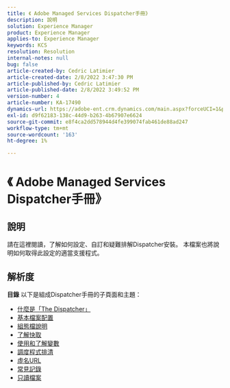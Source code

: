 ```yaml
---
title: 《 Adobe Managed Services Dispatcher手冊》
description: 說明
solution: Experience Manager
product: Experience Manager
applies-to: Experience Manager
keywords: KCS
resolution: Resolution
internal-notes: null
bug: false
article-created-by: Cedric Latimier
article-created-date: 2/8/2022 3:47:30 PM
article-published-by: Cedric Latimier
article-published-date: 2/8/2022 3:49:52 PM
version-number: 4
article-number: KA-17490
dynamics-url: https://adobe-ent.crm.dynamics.com/main.aspx?forceUCI=1&pagetype=entityrecord&etn=knowledgearticle&id=7775b268-f688-ec11-93b0-002248083a1c
exl-id: d9f62183-138c-44d9-b263-4b67907e6624
source-git-commit: e8f4ca2dd578944d4fe399074fab461de88ad247
workflow-type: tm+mt
source-wordcount: '163'
ht-degree: 1%

---
```


# 《 Adobe Managed Services Dispatcher手冊》

## 說明


請在這裡閱讀，了解如何設定、自訂和疑難排解Dispatcher安裝。 本檔案也將說明如何取得此設定的適當支援程式。


## 解析度

<b>目錄</b>
以下是組成Dispatcher手冊的子頁面和主題：

- [什麼是「The Dispatcher」](https://experienceleague.adobe.com/docs/experience-cloud-kcs/kbarticles/KA-17911.html%3Flang%3Den)
- [基本檔案配置](https://experienceleague.adobe.com/docs/experience-cloud-kcs/kbarticles/KA-17502.html%3Flang%3Den)
- [組態檔說明](https://experienceleague.adobe.com/docs/experience-cloud-kcs/kbarticles/KA-17477.html%3Flang%3Den)
- [了解快取](https://experienceleague.adobe.com/docs/experience-cloud-kcs/kbarticles/KA-17912.html%3Flang%3Den)
- [使用和了解變數](https://experienceleague.adobe.com/docs/experience-cloud-kcs/kbarticles/KA-17487.html%3Flang%3Den)
- [調度程式排清](https://experienceleague.adobe.com/docs/experience-cloud-kcs/kbarticles/KA-17493.html%3Flang%3Den)
- [虛名URL](https://experienceleague.adobe.com/docs/experience-cloud-kcs/kbarticles/KA-17463.html%3Flang%3Den)
- [常見記錄](https://experienceleague.adobe.com/docs/experience-cloud-kcs/kbarticles/KA-17914.html%3Flang%3Den)
- [只讀檔案](https://experienceleague.adobe.com/docs/experience-cloud-kcs/kbarticles/KA-17483.html%3Flang%3Den)
